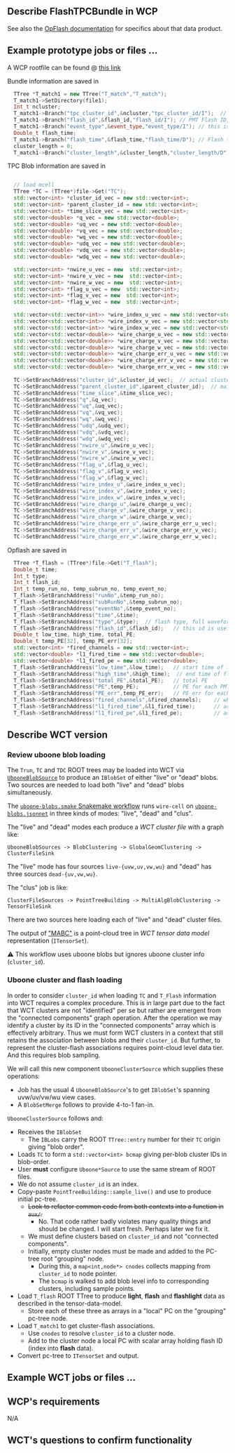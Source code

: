 ## Describe FlashTPCBundle in WCP

See also the [OpFlash documentation](https://github.com/BNLIF/wire-cell-data/blob/master/docs/FlashTPCBundle.md) for specifics about that data product.  

## Example prototype jobs or files ...

A WCP rootfile can be found @ [this link](https://www.phy.bnl.gov/xqian/talks/wire-cell-porting/nuselEval_5384_137_6852.root)

Bundle information are saved in 
```cpp
  TTree *T_match1 = new TTree("T_match","T_match");
  T_match1->SetDirectory(file1);
  Int_t ncluster;
  T_match1->Branch("tpc_cluster_id",&ncluster,"tpc_cluster_id/I");  // TPC parent cluster id (see TC tree for more explainations)
  T_match1->Branch("flash_id",&flash_id,"flash_id/I"); // PMT Flash ID, see flash_id for more information
  T_match1->Branch("event_type",&event_type,"event_type/I"); // this is to save the event tagger information (saved as bits in WCP)
  Double_t flash_time;
  T_match1->Branch("flash_time",&flash_time,"flash_time/D"); // Flash time 
  cluster_length = 0;
  T_match1->Branch("cluster_length",&cluster_length,"cluster_length/D"); // cluster length for main cluster
```


TPC Blob information are saved in 
```cpp

  // load mcell
  TTree *TC = (TTree*)file->Get("TC");
  std::vector<int> *cluster_id_vec = new std::vector<int>;
  std::vector<int> *parent_cluster_id = new std::vector<int>;
  std::vector<int> *time_slice_vec = new std::vector<int>;
  std::vector<double> *q_vec = new std::vector<double>;
  std::vector<double> *uq_vec = new std::vector<double>;
  std::vector<double> *vq_vec = new std::vector<double>;
  std::vector<double> *wq_vec = new std::vector<double>;
  std::vector<double> *udq_vec = new std::vector<double>;
  std::vector<double> *vdq_vec = new std::vector<double>;
  std::vector<double> *wdq_vec = new std::vector<double>;

  std::vector<int> *nwire_u_vec = new  std::vector<int>;
  std::vector<int> *nwire_v_vec = new  std::vector<int>;
  std::vector<int> *nwire_w_vec = new  std::vector<int>;
  std::vector<int> *flag_u_vec = new  std::vector<int>;
  std::vector<int> *flag_v_vec = new  std::vector<int>;
  std::vector<int> *flag_w_vec = new  std::vector<int>;

  std::vector<std::vector<int>> *wire_index_u_vec = new std::vector<std::vector<int>>;
  std::vector<std::vector<int>> *wire_index_v_vec = new std::vector<std::vector<int>>;
  std::vector<std::vector<int>> *wire_index_w_vec = new std::vector<std::vector<int>>;
  std::vector<std::vector<double>> *wire_charge_u_vec = new std::vector<std::vector<double>>;
  std::vector<std::vector<double>> *wire_charge_v_vec = new std::vector<std::vector<double>>;
  std::vector<std::vector<double>> *wire_charge_w_vec = new std::vector<std::vector<double>>;
  std::vector<std::vector<double>> *wire_charge_err_u_vec = new std::vector<std::vector<double>>;
  std::vector<std::vector<double>> *wire_charge_err_v_vec = new std::vector<std::vector<double>>;
  std::vector<std::vector<double>> *wire_charge_err_w_vec = new std::vector<std::vector<double>>;
  
  TC->SetBranchAddress("cluster_id",&cluster_id_vec);  // actual cluster id where this blob belons
  TC->SetBranchAddress("parent_cluster_id",&parent_cluster_id);  // main cluster id that is used in T_match bundle
  TC->SetBranchAddress("time_slice",&time_slice_vec);
  TC->SetBranchAddress("q",&q_vec);
  TC->SetBranchAddress("uq",&uq_vec);
  TC->SetBranchAddress("vq",&vq_vec);
  TC->SetBranchAddress("wq",&wq_vec);
  TC->SetBranchAddress("udq",&udq_vec);
  TC->SetBranchAddress("vdq",&vdq_vec);
  TC->SetBranchAddress("wdq",&wdq_vec);
  TC->SetBranchAddress("nwire_u",&nwire_u_vec);
  TC->SetBranchAddress("nwire_v",&nwire_v_vec);
  TC->SetBranchAddress("nwire_w",&nwire_w_vec);
  TC->SetBranchAddress("flag_u",&flag_u_vec);
  TC->SetBranchAddress("flag_v",&flag_v_vec);
  TC->SetBranchAddress("flag_w",&flag_w_vec);
  TC->SetBranchAddress("wire_index_u",&wire_index_u_vec);
  TC->SetBranchAddress("wire_index_v",&wire_index_v_vec);
  TC->SetBranchAddress("wire_index_w",&wire_index_w_vec);
  TC->SetBranchAddress("wire_charge_u",&wire_charge_u_vec);
  TC->SetBranchAddress("wire_charge_v",&wire_charge_v_vec);
  TC->SetBranchAddress("wire_charge_w",&wire_charge_w_vec);
  TC->SetBranchAddress("wire_charge_err_u",&wire_charge_err_u_vec);
  TC->SetBranchAddress("wire_charge_err_v",&wire_charge_err_v_vec);
  TC->SetBranchAddress("wire_charge_err_w",&wire_charge_err_w_vec);
```


Opflash are saved in 
```cpp
  TTree *T_flash = (TTree*)file->Get("T_flash");
  Double_t time;
  Int_t type;
  Int_t flash_id;
  Int_t temp_run_no, temp_subrun_no, temp_event_no;
  T_flash->SetBranchAddress("runNo",&temp_run_no);
  T_flash->SetBranchAddress("subRunNo",&temp_subrun_no);
  T_flash->SetBranchAddress("eventNo",&temp_event_no);
  T_flash->SetBranchAddress("time",&time);
  T_flash->SetBranchAddress("type",&type);  // flash type, full waveform or Cosmic mode, two different types in MicroBooNE
  T_flash->SetBranchAddress("flash_id",&flash_id);   // this id is useful for matching with TPC object in bundle
  Double_t low_time, high_time, total_PE;
  Double_t temp_PE[32], temp_PE_err[32];
  std::vector<int> *fired_channels = new std::vector<int>;
  std::vector<double> *l1_fired_time = new std::vector<double>;
  std::vector<double> *l1_fired_pe = new std::vector<double>;
  T_flash->SetBranchAddress("low_time",&low_time);   // start time of flash
  T_flash->SetBranchAddress("high_time",&high_time);  // end time of flash
  T_flash->SetBranchAddress("total_PE",&total_PE);   // total PE
  T_flash->SetBranchAddress("PE",temp_PE);           // PE for each PMT
  T_flash->SetBranchAddress("PE_err",temp_PE_err);   // PE_err for each PMT
  T_flash->SetBranchAddress("fired_channels",&fired_channels);    // which channel are included in flash
  T_flash->SetBranchAddress("l1_fired_time",&l1_fired_time);      // advanced flash info 
  T_flash->SetBranchAddress("l1_fired_pe",&l1_fired_pe);          // advanced flash info
```

## Describe WCT version

### Review uboone blob loading

The `Trun`, `TC` and `TDC` ROOT trees may be loaded into WCT via [`UbooneBlobSource`](../../../root/src/UbooneBlobSource.cxx) to produce an `IBlobSet` of either "live" or "dead" blobs.  Two sources are needed to load both "live" and "dead" blobs simultaneously.

The [`uboone-blobs.smake` Snakemake workflow](../../../root/test/uboone-blobs.smake) runs `wire-cell` on [`uboone-blobs.jsonnet`](../../../root/test/uboone-blobs.jsonnet) in three kinds of modes: "live", "dead" and "clus".  

The "live" and "dead" modes each produce a *WCT cluster file* with a graph like:

```
UbooneBlobSources -> BlobClustering -> GlobalGeomClustering -> ClusterFileSink
```

The "live" mode has four sources `live-{uvw,uv,vw,wu}` and "dead" has three sources `dead-{uv,vw,wu}`.  

The "clus" job is like:

```
ClusterFileSources -> PointTreeBuilding -> MultiAlgBlobClustering -> TensorFileSink
```
There are two sources here loading each of "live" and "dead" cluster files.

The output of ["MABC"](../../../clus/src/MultiAlgBlobClustering.cxx) is a point-cloud tree in *WCT tensor data model* representation (`ITensorSet`).

:warning: This workflow uses uboone blobs but ignores uboone cluster info (`cluster_id`).

### Uboone cluster and flash loading

In order to consider `cluster_id` when loading `TC` and `T_Flash` information into WCT requires a complex procedure.  This is in large part due to the fact that WCT clusters are not "identified" per se but rather are emergent from the "connected components" graph operation.  After the operation we may identify a cluster by its ID in the "connected components" array which is effectively arbitrary.  Thus we must form WCT clusters in a context that still retains the association between blobs and their `cluster_id`.  But further, to represent the cluster-flash associations requires point-cloud level data tier.  And this requires blob sampling.  

We will call this new component `UbooneClusterSource` which supplies these operations:

- Job has the usual 4 `UbooneBlobSource`'s to get `IBlobSet`'s spanning uvw/uv/vw/wu view cases.
- A `BlobSetMerge` follows to provide 4-to-1 fan-in.

`UbooneClusterSource` follows and:

- Receives the `IBlobSet`
  - The `IBLobs` carry the ROOT `TTree::entry` number for their `TC` origin giving "blob order".
-  Loads `TC` to form a `std::vector<int> bcmap` giving per-blob cluster IDs in blob-order.
  - User **must** configure `Uboone*Source` to use the same stream of ROOT files.
  - We do not assume `cluster_id` is an index.
- Copy-paste `PointTreeBuilding::sample_live()` and use to produce initial pc-tree.
  - ~~Look to refactor common code from both contexts into a function in `aux/`.~~  
    - No.  That code rather badly violates many quality things and should be changed.  I will start fresh.  Perhaps later we fix it.
  - We must define clusters based on `cluster_id` and not "connected components".
  - Initially, empty cluster nodes must be made and added to the PC-tree root "grouping" node.
    - During this, a `map<int,node*> cnodes` collects mapping from `cluster_id` to node pointer.
    - The `bcmap` is walked to add blob level info to corresponding clusters, including sample points.
- Load `T_flash` ROOT TTree to produce **light**, **flash** and **flashlight** data as described in the tensor-data-model.
  - Store each of these three as arrays in a "local" PC on the "grouping" pc-tree node.
- Load `T_match1` to get cluster-flash associations.
  - Use `cnodes` to resolve `cluster_id` to a cluster node.
  - Add to the cluster node a local PC with scalar array holding flash ID (index into **flash** data).
- Convert pc-tree to `ITensorSet` and output.
  


## Example WCT jobs or files ... 


## WCP's requirements 

N/A

## WCT's questions to confirm functionality 

